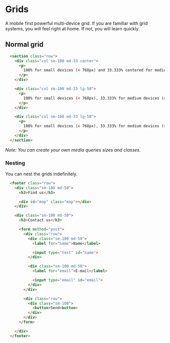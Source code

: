 # Grids
A mobile first powerful multi-device grid. If you are familiar with grid systems, you will feel right at home. If not, you will learn quickly.

## Normal grid

```html
  <section class="row">
    <div class="col sm-100 md-33 center">
      <p>
        100% for small devices (< 768px) and 33.333% centered for medium devices or greater (> 768px).
      </p>
    </div>

    <div class="col sm-100 md-33 lg-50">
      <p>
        100% for small devices (< 768px), 33.333% for medium devices (> 768px < 1024px) and 50% for large devices or greater (> 1024px).
      </p>
    </div>

    <div class="col sm-100 md-33 lg-50">
      <p>
        100% for small devices (< 768px), 33.333% for medium devices (> 768px < 1024px) and 50% for large devices or greater (> 1024px).
      </p>
    </div>
  </section>
```
*Note: You can create your own media queries sizes and classes.*

### Nesting

You can nest the grids indefinitely.

```html
  <footer class="row">
    <div class="sm-100 md-50">
      <h3>Find us</h3>

      <div id="map" class="map"></div>
    </div>

    <div class="sm-100 md-50">
      <h3>Contact us</h3>

      <form method="post">
        <div class="row">
          <div class="sm-100 md-50">
            <label for="name">Name</label>

            <input type="text" id="name">
          </div>

          <div class="sm-100 md-50">
            <label for="email">E-mail</label>

            <input type="email" id="email">
          </div>
        </div>

        <div class="row">
          <div class="sm-100">
            <button>Send<button>
          </div>
        </div>
      </form>

    </div>
  </footer>
```
